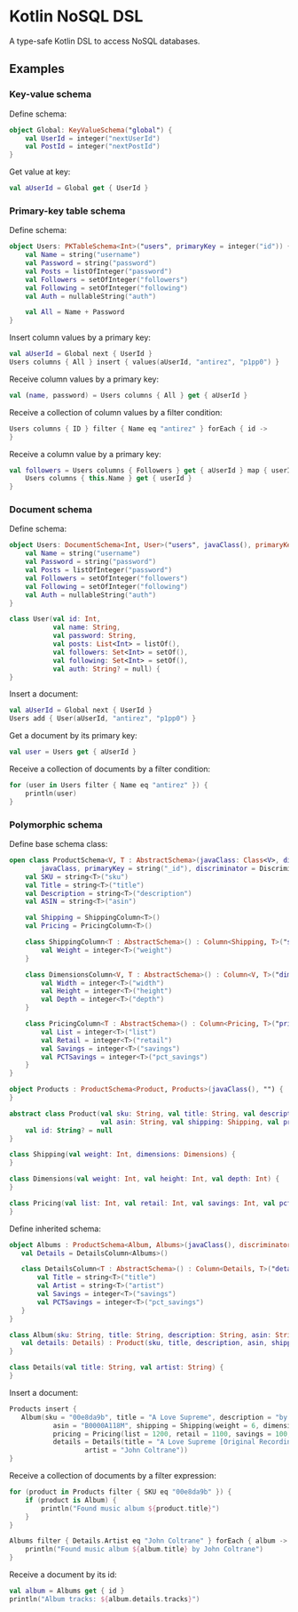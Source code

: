 # Kotlin NoSQL DSL

A type-safe Kotlin DSL to access NoSQL databases.

## Examples

### Key-value schema

Define schema:

```kotlin
object Global: KeyValueSchema("global") {
    val UserId = integer("nextUserId")
    val PostId = integer("nextPostId")
}
```

Get value at key:

```kotlin
val aUserId = Global get { UserId }
```

### Primary-key table schema

Define schema:

```kotlin
object Users: PKTableSchema<Int>("users", primaryKey = integer("id")) {
    val Name = string("username")
    val Password = string("password")
    val Posts = listOfInteger("password")
    val Followers = setOfInteger("followers")
    val Following = setOfInteger("following")
    val Auth = nullableString("auth")

    val All = Name + Password
}
```

Insert column values by a primary key:

```kotlin
val aUserId = Global next { UserId }
Users columns { All } insert { values(aUserId, "antirez", "p1pp0") }
```

Receive column values by a primary key:

```kotlin
val (name, password) = Users columns { All } get { aUserId }
```

Receive a collection of column values by a filter condition:

```kotlin
Users columns { ID } filter { Name eq "antirez" } forEach { id ->
}
```

Receive a column value by a primary key:

```kotlin
val followers = Users columns { Followers } get { aUserId } map { userId ->
    Users columns { this.Name } get { userId }
}
```

### Document schema

Define schema:

```kotlin
object Users: DocumentSchema<Int, User>("users", javaClass(), primaryKey = integer("id")) {
    val Name = string("username")
    val Password = string("password")
    val Posts = listOfInteger("password")
    val Followers = setOfInteger("followers")
    val Following = setOfInteger("following")
    val Auth = nullableString("auth")
}

class User(val id: Int,
           val name: String,
           val password: String,
           val posts: List<Int> = listOf(),
           val followers: Set<Int> = setOf(),
           val following: Set<Int> = setOf(),
           val auth: String? = null) {
}
```

Insert a document:

```kotlin
val aUserId = Global next { UserId }
Users add { User(aUserId, "antirez", "p1pp0") }
```

Get a document by its primary key:

```kotlin
val user = Users get { aUserId }
```

Receive a collection of documents by a filter condition:

```kotlin
for (user in Users filter { Name eq "antirez" }) {
    println(user)
}
```

### Polymorphic schema

Define base schema class:

```kotlin
open class ProductSchema<V, T : AbstractSchema>(javaClass: Class<V>, discriminator: String) : PolymorphicSchema<String, V>("products",
        javaClass, primaryKey = string("_id"), discriminator = Discriminator(string("type"), discriminator) ) {
    val SKU = string<T>("sku")
    val Title = string<T>("title")
    val Description = string<T>("description")
    val ASIN = string<T>("asin")

    val Shipping = ShippingColumn<T>()
    val Pricing = PricingColumn<T>()

    class ShippingColumn<T : AbstractSchema>() : Column<Shipping, T>("shipping", javaClass()) {
        val Weight = integer<T>("weight")
    }

    class DimensionsColumn<V, T : AbstractSchema>() : Column<V, T>("dimensions", javaClass()) {
        val Width = integer<T>("width")
        val Height = integer<T>("height")
        val Depth = integer<T>("depth")
    }

    class PricingColumn<T : AbstractSchema>() : Column<Pricing, T>("pricing", javaClass()) {
        val List = integer<T>("list")
        val Retail = integer<T>("retail")
        val Savings = integer<T>("savings")
        val PCTSavings = integer<T>("pct_savings")
    }
}

object Products : ProductSchema<Product, Products>(javaClass(), "") {
}

abstract class Product(val sku: String, val title: String, val description: String,
                       val asin: String, val shipping: Shipping, val pricing: Pricing) {
    val id: String? = null
}

class Shipping(val weight: Int, dimensions: Dimensions) {
}

class Dimensions(val weight: Int, val height: Int, val depth: Int) {
}

class Pricing(val list: Int, val retail: Int, val savings: Int, val pctSavings: Int) {
}
```

Define inherited schema:

 ```kotlin
object Albums : ProductSchema<Album, Albums>(javaClass(), discriminator = "Audio Album") {
    val Details = DetailsColumn<Albums>()

    class DetailsColumn<T : AbstractSchema>() : Column<Details, T>("details", javaClass()) {
        val Title = string<T>("title")
        val Artist = string<T>("artist")
        val Savings = integer<T>("savings")
        val PCTSavings = integer<T>("pct_savings")
    }
}

class Album(sku: String, title: String, description: String, asin: String, shipping: Shipping, pricing: Pricing,
    val details: Details) : Product(sku, title, description, asin, shipping, pricing) {
}

class Details(val title: String, val artist: String) {
}
```

Insert a document:

 ```kotlin
Products insert {
    Album(sku = "00e8da9b", title = "A Love Supreme", description = "by John Coltrane",
            asin = "B0000A118M", shipping = Shipping(weight = 6, dimensions = Dimensions(10, 10, 1)),
            pricing = Pricing(list = 1200, retail = 1100, savings = 100, pctSavings = 8),
            details = Details(title = "A Love Supreme [Original Recording Reissued]",
                    artist = "John Coltrane"))
}
```

Receive a collection of documents by a filter expression:

```kotlin
for (product in Products filter { SKU eq "00e8da9b" }) {
    if (product is Album) {
        println("Found music album ${product.title}")
    }
}
```

```kotlin
Albums filter { Details.Artist eq "John Coltrane" } forEach { album ->
    println("Found music album ${album.title} by John Coltrane")
}
```

Receive a document by its id:

```kotlin
val album = Albums get { id }
println("Album tracks: ${album.details.tracks}")
```